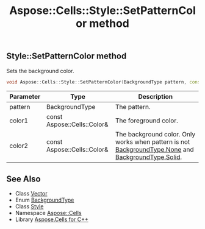 ﻿---
title: Aspose::Cells::Style::SetPatternColor method
linktitle: SetPatternColor
second_title: Aspose.Cells for C++ API Reference
description: 'Aspose::Cells::Style::SetPatternColor method. Sets the background color in C++.'
type: docs
weight: 1400
url: /cpp/aspose.cells/style/setpatterncolor/
---
## Style::SetPatternColor method


Sets the background color.

```cpp
void Aspose::Cells::Style::SetPatternColor(BackgroundType pattern, const Aspose::Cells::Color &color1, const Aspose::Cells::Color &color2)
```


| Parameter | Type | Description |
| --- | --- | --- |
| pattern | BackgroundType | The pattern. |
| color1 | const Aspose::Cells::Color\& | The foreground color. |
| color2 | const Aspose::Cells::Color\& | The background color. Only works when pattern is not [BackgroundType.None](../../backgroundtype/) and [BackgroundType.Solid](../../backgroundtype/). |

## See Also

* Class [Vector](../../vector/)
* Enum [BackgroundType](../../backgroundtype/)
* Class [Style](../)
* Namespace [Aspose::Cells](../../)
* Library [Aspose.Cells for C++](../../../)
